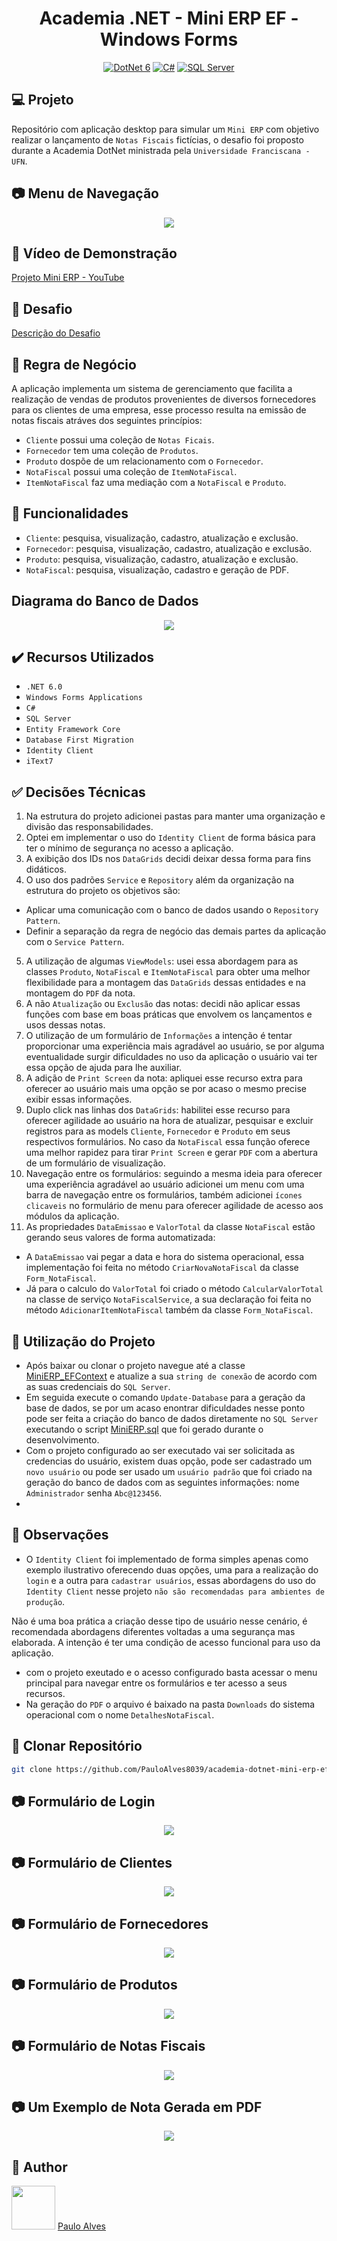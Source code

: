 <h1 align="center">Academia .NET - Mini ERP EF - Windows Forms</h1>

<p align="center">
  <a href="https://learn.microsoft.com/pt-br/dotnet/"><img alt="DotNet 6" src="https://img.shields.io/badge/.NET-5C2D91?logo=.net&logoColor=white&style=for-the-badge" /></a>
  <a href="https://learn.microsoft.com/pt-br/dotnet/csharp/programming-guide/"><img alt="C#" src="https://img.shields.io/badge/C%23-239120?logo=c-sharp&logoColor=white&style=for-the-badge" /></a>
  <a href="https://www.microsoft.com/pt-br/sql-server/sql-server-downloads"><img alt="SQL Server" src="https://img.shields.io/badge/Microsoft%20SQL%20Server-CC2927?style=for-the-badge&logo=microsoft%20sql%20server&logoColor=white" /></a>
</p>

## :computer: Projeto

Repositório com aplicação desktop para simular um `Mini ERP` com objetivo realizar o lançamento de `Notas Fiscais` fictícias, o desafio foi proposto durante a Academia DotNet ministrada pela `Universidade Franciscana - UFN`.

## :camera: Menu de Navegação

<p align="center"> <img src="https://github.com/PauloAlves8039/academia-dotnet-mini-erp-ef/blob/master/src/MiniERP.EF.App/Resources/images/screenshot2.PNG" /></p>

## :movie_camera: Vídeo de Demonstração

[Projeto Mini ERP - YouTube](https://www.youtube.com/watch?v=mnmmCrL1Ot0&t=55s)

## :page_facing_up: Desafio

[Descrição do Desafio](https://github.com/ricardofrohlich/academia_DotNet_5/blob/main/03-exercicios-e-desafios/13_MiniERP%20com%20Entity.txt)

## :blue_book: Regra de Negócio

A aplicação implementa um sistema de gerenciamento que facilita a realização de vendas de produtos provenientes de diversos fornecedores para os clientes de uma empresa, esse processo resulta na emissão de notas fiscais atráves dos seguintes princípios:

- `Cliente` possui uma coleção de `Notas Ficais`.
- `Fornecedor` tem uma coleção de `Produtos`.
- `Produto` dospõe de um relacionamento com o `Fornecedor`.
- `NotaFiscal` possui uma coleção de `ItemNotaFiscal`.
- `ItemNotaFiscal` faz uma mediação com a `NotaFiscal` e `Produto`.

## :hammer: Funcionalidades

- `Cliente`: pesquisa, visualização, cadastro, atualização e exclusão.
- `Fornecedor`: pesquisa, visualização, cadastro, atualização e exclusão.
- `Produto`: pesquisa, visualização, cadastro, atualização e exclusão.
- `NotaFiscal`: pesquisa, visualização, cadastro e geração de PDF.

## Diagrama do Banco de Dados

<p align="center"> <img src="https://github.com/PauloAlves8039/academia-dotnet-mini-erp-ef/blob/master/src/MiniERP.EF.App/Resources/images/Diagrama-MiniERP.PNG" /></p>

## ✔️ Recursos Utilizados

- ``.NET 6.0``
- ``Windows Forms Applications``
- ``C#``
- ``SQL Server``
- ``Entity Framework Core``
- ``Database First Migration``
- ``Identity Client``
- ``iText7``

## :white_check_mark: Decisões Técnicas

1. Na estrutura do projeto adicionei pastas para manter uma organização e divisão das responsabilidades.
2. Optei em implementar o uso do `Identity Client` de forma básica para ter o mínimo de segurança no acesso a aplicação.
3. A exibição dos IDs nos `DataGrids` decidi deixar dessa forma para fins didáticos.
4. O uso dos padrões `Service` e `Repository` além da organização na estrutura do projeto  os objetivos são:
- Aplicar uma comunicação com o banco de dados usando o `Repository Pattern`.
- Definir a separação da regra de negócio das demais partes da aplicação com o `Service Pattern`.
5. A utilização de algumas `ViewModels`: usei essa abordagem para as classes `Produto`, `NotaFiscal` e `ItemNotaFiscal` para obter uma melhor flexibilidade para a montagem das `DataGrids` dessas entidades e na montagem do `PDF` da nota.
6. A não `Atualização` ou `Exclusão` das notas: decidi não aplicar essas funções com base em boas práticas que envolvem os lançamentos e usos dessas notas.
7. O utilização de um formulário de `Informações` a intenção é tentar proporcionar uma experiência mais agradável ao usuário, se por alguma eventualidade surgir dificuldades no uso da aplicação o usuário vai ter essa opção de ajuda para lhe auxiliar.
8. A adição de `Print Screen` da nota: apliquei esse recurso extra para oferecer ao usuário mais uma opção se por acaso o mesmo precise exibir essas informações.
9. Duplo click nas linhas dos `DataGrids`: habilitei esse recurso para oferecer agilidade ao usuário na hora de atualizar, pesquisar e excluir registros para as models `Cliente`, `Fornecedor` e `Produto` em seus respectivos formulários. No caso da `NotaFiscal` essa função oferece uma melhor rapidez para tirar `Print Screen` e gerar `PDF` com a abertura de um formulário de visualização.
10. Navegação entre os formulários: seguindo a mesma ideia para oferecer uma experiência agradável ao usuário adicionei um menu com uma barra de navegação entre os formulários, também adicionei `ícones clicaveis` no formulário de menu para oferecer agilidade de acesso aos módulos da aplicação.
11. As propriedades `DataEmissao` e `ValorTotal` da classe `NotaFiscal` estão gerando seus valores de forma automatizada:
- A `DataEmissao` vai pegar a data e hora do sistema operacional, essa implementação foi feita no método `CriarNovaNotaFiscal` da classe `Form_NotaFiscal`.
- Já para o calculo do `ValorTotal` foi criado o método `CalcularValorTotal` na classe de serviço `NotaFiscalService`, a sua declaração foi feita no método `AdicionarItemNotaFiscal` também da classe `Form_NotaFiscal`.

## :wrench: Utilização do Projeto

- Após baixar ou clonar o projeto navegue até a classe [MiniERP_EFContext](https://github.com/PauloAlves8039/academia-dotnet-mini-erp-ef/blob/master/src/MiniERP.EF.App/Data/MiniERP_EFContext.cs) e atualize a sua `string de conexão` de acordo com as suas credenciais do `SQL Server`.
- Em seguida execute o comando `Update-Database` para a geração da base de dados, se por um acaso enontrar dificuldades nesse ponto pode ser feita a criação do banco de dados diretamente no `SQL Server` executando o script [MiniERP.sql](https://github.com/PauloAlves8039/academia-dotnet-mini-erp-ef/blob/master/src/MiniERP.EF.App/Data/MiniERP.sql) que foi gerado durante o desenvolvimento.
- Com o projeto configurado ao ser executado vai ser solicitada as credencias do usuário, existem duas opção, pode ser cadastrado um `novo usuário` ou pode ser usado um `usuário padrão` que foi criado na geração do banco de dados com as seguintes informações: nome `Administrador` senha `Abc@123456`.
- 
## :eyes: Observações

- O `Identity Client` foi implementado de forma simples apenas como exemplo ilustrativo oferecendo duas opções, uma para a realização do `login` e a outra para `cadastrar usuários`, essas abordagens do uso do `Identity Client` nesse projeto `não são recomendadas para ambientes de produção`.

Não é uma boa prática a criação desse tipo de usuário nesse cenário, é recomendada abordagens diferentes voltadas a uma segurança mas elaborada. A intenção é ter uma condição de acesso funcional para uso da aplicação.

- com o projeto exeutado e o acesso configurado basta acessar o menu principal para navegar entre os formulários e ter acesso a seus recursos.
- Na geração do `PDF` o arquivo é baixado na pasta `Downloads` do sistema operacional com o nome `DetalhesNotaFiscal`.
 
## :floppy_disk: Clonar Repositório

```bash
git clone https://github.com/PauloAlves8039/academia-dotnet-mini-erp-ef.git
```

## :camera: Formulário de Login

<p align="center"> <img src="https://github.com/PauloAlves8039/academia-dotnet-mini-erp-ef/blob/master/src/MiniERP.EF.App/Resources/images/screenshot1.PNG" /></p>

## :camera: Formulário de Clientes

<p align="center"> <img src="https://github.com/PauloAlves8039/academia-dotnet-mini-erp-ef/blob/master/src/MiniERP.EF.App/Resources/images/screenshot3.PNG" /></p>

## :camera: Formulário de Fornecedores

<p align="center"> <img src="https://github.com/PauloAlves8039/academia-dotnet-mini-erp-ef/blob/master/src/MiniERP.EF.App/Resources/images/screenshot4.PNG" /></p>

## :camera: Formulário de Produtos

<p align="center"> <img src="https://github.com/PauloAlves8039/academia-dotnet-mini-erp-ef/blob/master/src/MiniERP.EF.App/Resources/images/screenshot5.PNG" /></p>

## :camera: Formulário de Notas Fiscais

<p align="center"> <img src="https://github.com/PauloAlves8039/academia-dotnet-mini-erp-ef/blob/master/src/MiniERP.EF.App/Resources/images/screenshot6.PNG" /></p>

## :camera: Um Exemplo de Nota Gerada em PDF

<p align="center"> <img src="https://github.com/PauloAlves8039/academia-dotnet-mini-erp-ef/blob/master/src/MiniERP.EF.App/Resources/images/exemplo-nota.PNG" /></p>

## :boy: Author

<a href="https://github.com/PauloAlves8039"><img src="https://avatars.githubusercontent.com/u/57012714?v=4" width=70></a>
[Paulo Alves](https://github.com/PauloAlves8039)

